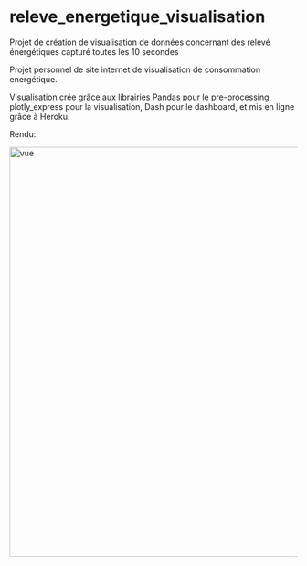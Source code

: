 # releve_energetique_visualisation
Projet de création de visualisation de données concernant des relevé énergétiques capturé toutes les 10 secondes


Projet personnel de site internet de visualisation de consommation energétique.

Visualisation crée grâce aux librairies Pandas pour le pre-processing, plotly_express pour la visualisation, Dash pour le dashboard, et mis en ligne grâce à Heroku.

Rendu:

<img width="717" alt="vue" src="https://user-images.githubusercontent.com/69597181/231610559-e6cd2d5d-369b-4362-8e4a-07059b3ccf02.png">
